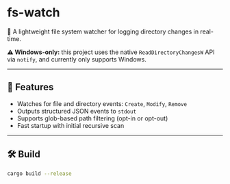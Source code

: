 # fs-watch

📁 A lightweight file system watcher for logging directory changes in real-time.

**⚠️ Windows-only:** this project uses the native `ReadDirectoryChangesW` API via `notify`, and currently only supports Windows.

---

## 🚀 Features

- Watches for file and directory events: `Create`, `Modify`, `Remove`
- Outputs structured JSON events to `stdout`
- Supports glob-based path filtering (opt-in or opt-out)
- Fast startup with initial recursive scan

---

## 🛠️ Build

```bash
cargo build --release
